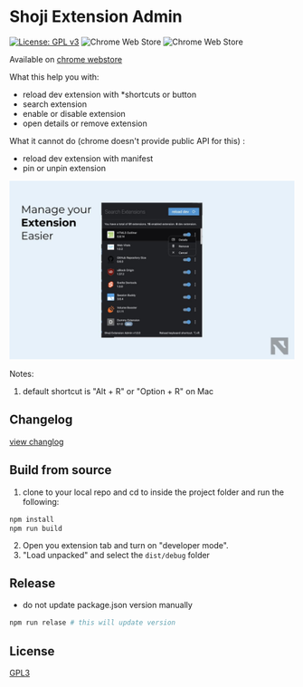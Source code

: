 # Shoji Extension Admin

[![License: GPL v3](https://img.shields.io/badge/License-GPLv3-blue.svg)](https://www.gnu.org/licenses/gpl-3.0) ![Chrome Web Store](https://img.shields.io/chrome-web-store/users/focfakpjdeliffcmgjihjbfmbbbdhdkf) ![Chrome Web Store](https://img.shields.io/chrome-web-store/rating/focfakpjdeliffcmgjihjbfmbbbdhdkf)

Available on [chrome webstore]()

What this help you with:

- reload dev extension with *shortcuts or button
- search extension
- enable or disable extension
- open details or remove extension

What it cannot do  (chrome doesn't provide public API for this) :
- reload dev extension with manifest
- pin or unpin extension 

![](./img/store-screenshot-shoji-ext.jpg)

Notes:
1. default shortcut is "Alt + R" or "Option + R" on Mac

## Changelog

[view changlog](https://github.com/noxasch/shoji-extension-admin/blob/master/CHANGELOG.md)

## Build from source
1. clone to your local repo and cd to inside the project folder and run the following:
```
npm install
npm run build
```

2. Open you extension tab and turn on "developer mode".
3. "Load unpacked" and select the `dist/debug` folder

## Release

* do not update package.json version manually

```sh
npm run relase # this will update version
```

## License

[GPL3](https://github.com/noxasch/shoji-extension-admin/blob/master/LICENSE)
